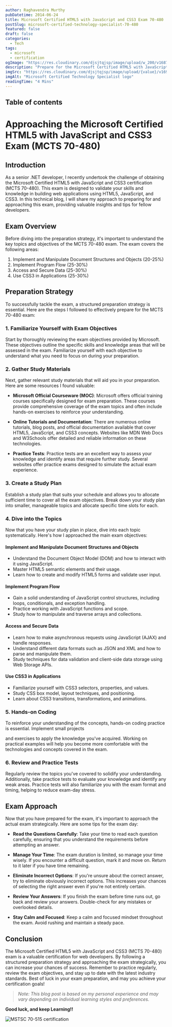 ```yaml
---
author: Raghavendra Murthy
pubDatetime: 2014-06-24
title: Microsoft Certified HTML5 with JavaScript and CSS3 Exam 70-480
postSlug: microsoft-certified-technology-specialist-70-480
featured: false
draft: false
categories:
  - Tech
tags:
  - microsoft
  - certification
ogImage: "https://res.cloudinary.com/djsjtqjsp/image/upload/w_200/v1687983251/raghavendra-murthy-blog/mstsc_yew11n.png"
description: "Prepare for the Microsoft Certified HTML5 with JavaScript and CSS3 exam withsimple approach and tips!"
imgSrc: "https://res.cloudinary.com/djsjtqjsp/image/upload/{value}/v1692114137/raghavendra-murthy-blog/ms_oeyhle.png"
imgAlt: "Microsoft Certified Technology Specialist logo"
readingTime: "4 Mins"
---
```


## Table of contents

# Approaching the Microsoft Certified HTML5 with JavaScript and CSS3 Exam (MCTS 70-480)

## Introduction

As a senior .NET developer, I recently undertook the challenge of obtaining the Microsoft Certified HTML5 with JavaScript and CSS3 certification (MCTS 70-480). This exam is designed to validate your skills and knowledge in building web applications using HTML5, JavaScript, and CSS3. In this technical blog, I will share my approach to preparing for and approaching this exam, providing valuable insights and tips for fellow developers.

## Exam Overview

Before diving into the preparation strategy, it's important to understand the key topics and objectives of the MCTS 70-480 exam. The exam covers the following areas:

1. Implement and Manipulate Document Structures and Objects (20-25%)
2. Implement Program Flow (25-30%)
3. Access and Secure Data (25-30%)
4. Use CSS3 in Applications (25-30%)

## Preparation Strategy

To successfully tackle the exam, a structured preparation strategy is essential. Here are the steps I followed to effectively prepare for the MCTS 70-480 exam:

### 1. Familiarize Yourself with Exam Objectives

Start by thoroughly reviewing the exam objectives provided by Microsoft. These objectives outline the specific skills and knowledge areas that will be assessed in the exam. Familiarize yourself with each objective to understand what you need to focus on during your preparation.

### 2. Gather Study Materials

Next, gather relevant study materials that will aid you in your preparation. Here are some resources I found valuable:

- **Microsoft Official Courseware (MOC)**: Microsoft offers official training courses specifically designed for exam preparation. These courses provide comprehensive coverage of the exam topics and often include hands-on exercises to reinforce your understanding.

- **Online Tutorials and Documentation**: There are numerous online tutorials, blog posts, and official documentation available that cover HTML5, JavaScript, and CSS3 concepts. Websites like MDN Web Docs and W3Schools offer detailed and reliable information on these technologies.

- **Practice Tests**: Practice tests are an excellent way to assess your knowledge and identify areas that require further study. Several websites offer practice exams designed to simulate the actual exam experience.

### 3. Create a Study Plan

Establish a study plan that suits your schedule and allows you to allocate sufficient time to cover all the exam objectives. Break down your study plan into smaller, manageable topics and allocate specific time slots for each.

### 4. Dive into the Topics

Now that you have your study plan in place, dive into each topic systematically. Here's how I approached the main exam objectives:

#### Implement and Manipulate Document Structures and Objects

- Understand the Document Object Model (DOM) and how to interact with it using JavaScript.
- Master HTML5 semantic elements and their usage.
- Learn how to create and modify HTML5 forms and validate user input.

#### Implement Program Flow

- Gain a solid understanding of JavaScript control structures, including loops, conditionals, and exception handling.
- Practice working with JavaScript functions and scope.
- Study how to manipulate and traverse arrays and collections.

#### Access and Secure Data

- Learn how to make asynchronous requests using JavaScript (AJAX) and handle responses.
- Understand different data formats such as JSON and XML and how to parse and manipulate them.
- Study techniques for data validation and client-side data storage using Web Storage APIs.

#### Use CSS3 in Applications

- Familiarize yourself with CSS3 selectors, properties, and values.
- Study CSS box model, layout techniques, and positioning.
- Learn about CSS3 transitions, transformations, and animations.

### 5. Hands-on Coding

To reinforce your understanding of the concepts, hands-on coding practice is essential. Implement small projects

and exercises to apply the knowledge you've acquired. Working on practical examples will help you become more comfortable with the technologies and concepts covered in the exam.

### 6. Review and Practice Tests

Regularly review the topics you've covered to solidify your understanding. Additionally, take practice tests to evaluate your knowledge and identify any weak areas. Practice tests will also familiarize you with the exam format and timing, helping to reduce exam-day stress.

## Exam Approach

Now that you have prepared for the exam, it's important to approach the actual exam strategically. Here are some tips for the exam day:

- **Read the Questions Carefully**: Take your time to read each question carefully, ensuring that you understand the requirements before attempting an answer.

- **Manage Your Time**: The exam duration is limited, so manage your time wisely. If you encounter a difficult question, mark it and move on. Return to it later if you have time remaining.

- **Eliminate Incorrect Options**: If you're unsure about the correct answer, try to eliminate obviously incorrect options. This increases your chances of selecting the right answer even if you're not entirely certain.

- **Review Your Answers**: If you finish the exam before time runs out, go back and review your answers. Double-check for any mistakes or overlooked details.

- **Stay Calm and Focused**: Keep a calm and focused mindset throughout the exam. Avoid rushing and maintain a steady pace.

## Conclusion

The Microsoft Certified HTML5 with JavaScript and CSS3 (MCTS 70-480) exam is a valuable certification for web developers. By following a structured preparation strategy and approaching the exam strategically, you can increase your chances of success. Remember to practice regularly, review the exam objectives, and stay up to date with the latest industry standards. Best of luck in your exam preparation, and may you achieve your certification goals!

> _Note: This blog post is based on my personal experience and may vary depending on individual learning styles and preferences._

**Good luck, and keep Learning!!**

![MSTSC 70-515 certification](https://res.cloudinary.com/djsjtqjsp/image/upload/w_400/v1687985335/raghavendra-murthy-blog/mstsc-70480_qjjlys.png)
